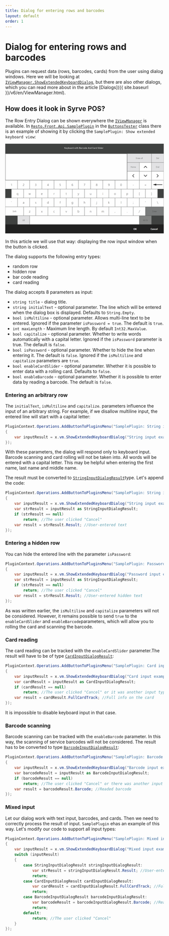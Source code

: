 ```yaml
---
title: Dialog for entering rows and barcodes
layout: default
order: 1
---
```

# Dialog for entering rows and barcodes #

Plugins can request data (rows, barcodes, cards) from the user using dialog windows. Here we will be looking at [`IViewManager.ShowExtendedKeyboardDialog`](https://syrve.github.io/front.api.sdk/v7/html/M_Resto_Front_Api_UI_IViewManager_ShowExtendedKeyboardDialog.htm), but there are also other dialogs, which you can read more about in the article [Dialogs]({{ site.baseurl }}/v6/en/ViewManager.html).

## How does it look in Syrve POS?

The Row Entry Dialog can be shown everywhere the [`IViewManager`](https://syrve.github.io/front.api.sdk/v7/html/T_Resto_Front_Api_UI_IViewManager.htm) is available. In [`Resto.Front.Api.SamplePlugin`](https://github.com/syrve/front.api.sdk/tree/main/sample/v7preview7/Resto.Front.Api.SamplePlugin) in the [`ButtonsTester`](https://github.com/syrve/front.api.sdk/blob/main/sample/v7preview7/Resto.Front.Api.SamplePlugin/ButtonsTester.cs) class there is an example of showing it by clicking the `SamplePlugin: Show extended keyboard view`:

![extendedKeyboardDialog](../../img/extendedKeyboardDialog/extendedKeyboardDialog.png)

In this article we will use that way: displaying the row input window when the button is clicked.

The dialog supports the following entry types:
- random row
- hidden row
- bar code reading
- card reading

The dialog accepts 8 parameters as input:
- `string title` - dialog title.
- `string initialText` - optional parameter. The line which will be entered when the dialog box is displayed. Defaults to `String.Empty`.
- `bool isMultiline` - optional parameter. Allows multi-line text to be entered. Ignored if the parameter `isPassword = true`. The default is `true`.
- `int maxLength` - Maximum line length. By default `Int32.MaxValue`.
- `bool capitalize` - optional parameter. Whether to write words automatically with a capital letter. Ignored if the `isPassword` parameter is true. The default is `false`.
- `bool isPassword` - optional parameter. Whether to hide the line when entering it. The default is `false`. Ignored if the `isMultiline` and `capitalize` parameters are `true`.
- `bool enableCardSlider` - optional parameter. Whether it is possible to enter data with a rolling card. Defaults to `false`.
- `bool enableBarcode` - optional parameter. Whether it is possible to enter data by reading a barcode. The default is `false`.

### Entering an arbitrary row

The `initialText`, `isMultiline` and `capitalize`.
parameters influence the input of an arbitrary string. For example, if we disallow multiline input, the entered line will start with a capital letter:

```cs
PluginContext.Operations.AddButtonToPluginsMenu("SamplePlugin: String input example", x =>
{
    var inputResult = x.vm.ShowExtendedKeyboardDialog("String input example", isMultiline: false, capitalize: true);
});
```

With these parameters, the dialog will respond only to keyboard input. Barcode scanning and card rolling will not be taken into. All words will be entered with a capital letter. This may be helpful when entering the first name, last name and middle name.

The result must be converted to [`StringInputDialogResult`](https://syrve.github.io/front.api.sdk/v7/html/T_Resto_Front_Api_Data_View_StringInputDialogResult.htm)type. Let's append the code:

```cs
PluginContext.Operations.AddButtonToPluginsMenu("SamplePlugin: String input example", x =>
{
    var inputResult = x.vm.ShowExtendedKeyboardDialog("String input example", isMultiline: false, capitalize: true);
    var strResult = inputResult as StringInputDialogResult;
    if (strResult == null)
        return; //The user clicked "Cancel"
    var result = strResult.Result; //User-entered text
});
```

### Entering a hidden row

You can hide the entered line with the parameter `isPassword`:

```cs
PluginContext.Operations.AddButtonToPluginsMenu("SamplePlugin: Password input example", x =>
{
    var inputResult = x.vm.ShowExtendedKeyboardDialog("Password input example", isPassword: true);
    var strResult = inputResult as StringInputDialogResult;
    if (strResult == null)
        return; //The user clicked "Cancel"
    var result = strResult.Result; //User-entered hidden text
});
```

As was written earlier, the `isMultiline` and `capitalize` parameters will not be considered. However, it remains possible to send `true` to the `enableCardSlider` and `enableBarcode`parameters, which will allow you to rolling the card and scanning the barcode.

### Card reading

The card reading can be tracked with the `enableCardSlider` parameter.The result will have to be of type [`CardInputDialogResult`](https://syrve.github.io/front.api.sdk/v7/html/T_Resto_Front_Api_Data_View_CardInputDialogResult.htm):

```cs
PluginContext.Operations.AddButtonToPluginsMenu("SamplePlugin: Card input example", x =>
{
    var inputResult = x.vm.ShowExtendedKeyboardDialog("Card input example", enableCardSlider: true);
    var cardResult = inputResult as CardInputDialogResult;
    if (cardResult == null)
        return; //The user clicked "Cancel" or it was another input type
    var result = cardResult.FullCardTrack; //Full info on the card
});
```

It is impossible to disable keyboard input in that case.

### Barcode scanning

Barcode scanning can be tracked with the `enableBarcode` parameter. In this way, the scanning of service barcodes will not be considered. The result has to be converted to type [`BarcodeInputDialogResult`](https://syrve.github.io/front.api.sdk/v7/html/T_Resto_Front_Api_Data_View_BarcodeInputDialogResult.htm):

```cs
PluginContext.Operations.AddButtonToPluginsMenu("SamplePlugin: Barcode input example", x =>
{
    var inputResult = x.vm.ShowExtendedKeyboardDialog("Barcode input example", enableBarcode: true);
    var barcodeResult = inputResult as BarcodeInputDialogResult;
    if (barcodeResult == null)
        return; //The user clicked "Cancel" or there was another input type
    var result = barcodeResult.Barcode; //Readed barcode
});
```

### Mixed input

Let our dialog work with text input, barcodes, and cards. Then we need to correctly process the result of input. `SamplePlugin` еhas an example of this way. Let's modify our code to support all input types:

```cs
PluginContext.Operations.AddButtonToPluginsMenu("SamplePlugin: Mixed input example", x =>
{
    var inputResult = x.vm.ShowExtendedKeyboardDialog("Mixed input example", enableCardSlider: true, enableBarcode: true);
    switch (inputResult)
    {
        case StringInputDialogResult stringInputDialogResult:
            var strResult = stringInputDialogResult.Result; //User-entered text
            return;
        case CardInputDialogResult cardInputDialogResult:
            var cardResult = cardInputDialogResult.FullCardTrack; //Full info on the card
            return;
        case BarcodeInputDialogResult barcodeInputDialogResult:
            var barcodeResult = barcodeInputDialogResult.Barcode; //Readed barcode
            return;
        default:
            return; //The user clicked "Cancel"
    }
});
```